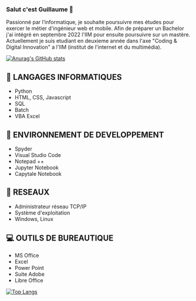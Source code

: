 ### Salut c'est Guillaume 👋

Passionné par l’informatique, je souhaite poursuivre mes études pour exercer le métier d'ingénieur web et mobile. 
Afin de préparer un Bachelor j'ai intégré en septembre 2022 l'IIM pour ensuite   poursuivre sur un mastère.
Actuellement je suis etudiant en deuxieme année dans l'axe "Coding & Digital Innovation" a l'IIM (institut de l'internet et du multimédia).

[![Anurag's GitHub stats](https://github-readme-stats.vercel.app/api?username=guigzlsx)](https://github.com/anuraghazra/github-readme-stats)




## 💬 LANGAGES INFORMATIQUES
* Python
* HTML, CSS, Javascript
* SQL
* Batch
* VBA Excel
## 🌱 ENVIRONNEMENT DE DEVELOPPEMENT
* Spyder
* Visual Studio Code
* Notepad ++
* Jupyter Notebook
* Capytale Notebook
## 📡 RESEAUX 
* Administrateur réseau TCP/IP
* Système d'exploitation
* Windows, Linux
## 💻 OUTILS DE BUREAUTIQUE
* MS Office
* Excel
* Power Point
* Suite Adobe
* Libre Office

[![Top Langs](https://github-readme-stats.vercel.app/api/top-langs/?username=guigzlsx)](https://github.com/anuraghazra/github-readme-stats)


